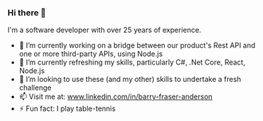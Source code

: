 ### Hi there 👋
I'm a software developer with over 25 years of experience.

- 🔭 I’m currently working on a bridge between our product's Rest API and one or more third-party APIs, using Node.js
- 🌱 I’m currently refreshing my skills, particularly C#, .Net Core, React, Node.js
- 👯 I’m looking to use these (and my other) skills to undertake a fresh challenge
- 📫 Visit me at: www.linkedin.com/in/barry-fraser-anderson
- ⚡ Fun fact: I play table-tennis
